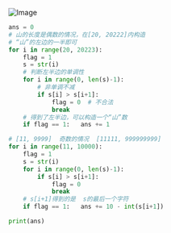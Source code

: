 ![Image](https://github.com/user-attachments/assets/0054d30a-f1e6-4691-ad76-42177eee68b4)

```python
ans = 0
# 山的长度是偶数的情况，在[20, 20222]内构造
# “山”的左边的一半即可
for i in range(20, 20223):
    flag = 1
    s = str(i)
    # 判断左半边的单调性
    for i in range(0, len(s)-1):
        # 非单调不减
        if s[i] > s[i+1]:
            flag = 0  # 不合法
            break
    # 得到了左半边，可以构造一个“山”数
    if flag == 1:   ans += 1 

# [11, 9999]  奇数的情况  [11111, 999999999]
for i in range(11, 10000):
    flag = 1
    s = str(i)
    for i in range(0, len(s)-1):
        if s[i] > s[i+1]:
            flag = 0
            break
    # s[i+1]得到的是  s的最后一个字符
    if flag == 1:   ans += 10 - int(s[i+1])

print(ans)
```
